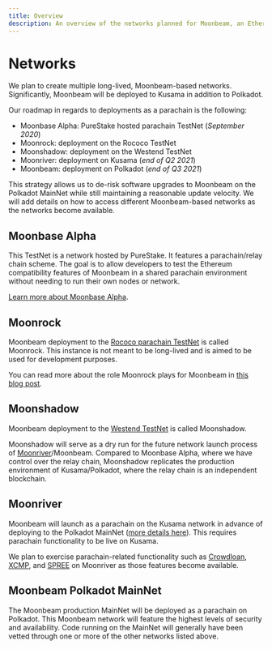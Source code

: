 ```yaml
---
title: Overview
description: An overview of the networks planned for Moonbeam, an Ethereum-compatible smart contract parachain on Polkadot.
---
```


# Networks

We plan to create multiple long-lived, Moonbeam-based networks. Significantly, Moonbeam will be deployed to Kusama in addition to Polkadot.

Our roadmap in regards to deployments as a parachain is the following:

 - Moonbase Alpha: PureStake hosted parachain TestNet (_September 2020_) 
 - Moonrock: deployment on the Rococo TestNet
 - Moonshadow: deployment on the Westend TestNet
 - Moonriver: deployment on Kusama (_end of Q2 2021_)
 - Moonbeam: deployment on Polkadot (_end of Q3 2021_)
 
This strategy allows us to de-risk software upgrades to Moonbeam on the Polkadot MainNet while still maintaining a reasonable update velocity. We will add details on how to access different Moonbeam-based networks as the networks become available.

## Moonbase Alpha

This TestNet is a network hosted by PureStake. It features a parachain/relay chain scheme. The goal is to allow developers to test the Ethereum compatibility features of Moonbeam in a shared parachain environment without needing to run their own nodes or network.

[Learn more about Moonbase Alpha](/networks/moonbase/).

## Moonrock  

Moonbeam deployment to the [Rococo parachain TestNet](https://polkadot.network/introducing-rococo-polkadots-parachain-testnet/) is called Moonrock. This instance is not meant to be long-lived and is aimed to be used for development purposes.

You can read more about the role Moonrock plays for Moonbeam in [this blog post](https://moonbeam.network/blog/role-of-rococo-in-moonriver-launch-strategy/).

## Moonshadow

Moonbeam deployment to the [Westend TestNet](https://polkadot.network/westend-introducing-a-new-testnet-for-polkadot-and-kusama/) is called Moonshadow.

Moonshadow will serve as a dry run for the future network launch process of [Moonriver](https://moonbeam.network/networks/moonriver/launch/)/Moonbeam. Compared to Moonbase Alpha, where we have control over the relay chain, Moonshadow replicates the production environment of Kusama/Polkadot, where the relay chain is an independent blockchain.

## Moonriver

Moonbeam will launch as a parachain on the Kusama network in advance of deploying to the Polkadot MainNet ([more details here](https://www.purestake.com/news/moonbeam-on-kusama/)). This requires parachain functionality to be live on Kusama. 

We plan to exercise parachain-related functionality such as [Crowdloan](https://wiki.polkadot.network/docs/en/learn-crowdloans), [XCMP](https://wiki.polkadot.network/docs/en/learn-crosschain), and [SPREE](https://wiki.polkadot.network/docs/en/learn-spree) on Moonriver as those features become available.

## Moonbeam Polkadot MainNet

The Moonbeam production MainNet will be deployed as a parachain on Polkadot. This Moonbeam network will feature the highest levels of security and availability. Code running on the MainNet will generally have been vetted through one or more of the other networks listed above.